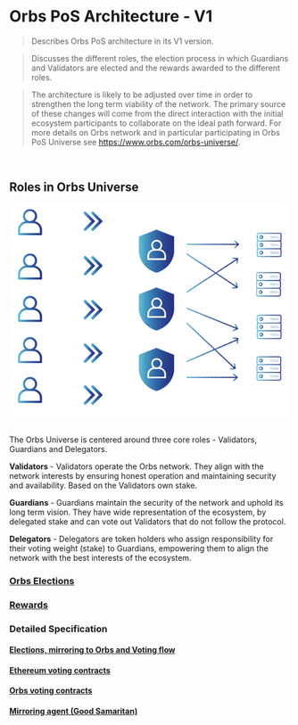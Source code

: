 # Orbs PoS Architecture - V1
> Describes Orbs PoS architecture in its V1 version.

> Discusses the different roles, the election process in which Guardians and Validators are elected and the rewards awarded to the different roles. 

> The architecture is likely to be adjusted over time in order to strengthen the long term viability of the network. The primary source of these changes will come from the direct interaction with the initial ecosystem participants to collaborate on the ideal path forward. 
For more details on Orbs network and in particular participating in Orbs PoS Universe see https://www.orbs.com/orbs-universe/.

&nbsp;
## Roles in Orbs Universe

![alt text][orbs_universe_roles] <br/><br/>

[orbs_universe_roles]: ./_img/orbs_universe_roles.png "orbs universe roles"

The Orbs Universe is centered around three core roles - Validators, Guardians and Delegators.

**Validators** - Validators operate the Orbs network. They align with the network interests by ensuring honest operation and maintaining security and availability. Based on the Validators own stake.

**Guardians** - Guardians maintain the security of the network and uphold its long term vision. They have wide representation of the ecosystem, by delegated stake and can vote out Validators that do not follow the protocol.

**Delegators** - Delegators are token holders who assign responsibility for their voting weight (stake) to Guardians, empowering them to align the network with the best interests of the ecosystem.

### [Orbs Elections](./elections.md)

### [Rewards](./rewards.md)

### Detailed Specification

#### [Elections, mirroring to Orbs and Voting flow](../smart-contracts/ethereum-contracts/voting.md)

#### [Ethereum voting contracts](../smart-contracts/ethereum-contracts/voting.md)

#### [Orbs voting contracts](../smart-contracts/orbs-system-contracts/voting.md)

#### [Mirroring agent (Good Samaritan)](./specifications/processor-agent.md)
